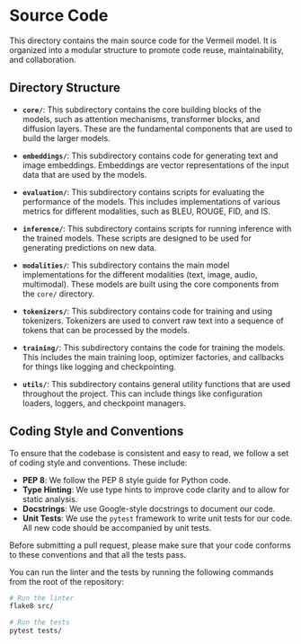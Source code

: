 # Source Code

This directory contains the main source code for the Vermeil model. It is organized into a modular structure to promote code reuse, maintainability, and collaboration.

## Directory Structure

-   **`core/`**: This subdirectory contains the core building blocks of the models, such as attention mechanisms, transformer blocks, and diffusion layers. These are the fundamental components that are used to build the larger models.

-   **`embeddings/`**: This subdirectory contains code for generating text and image embeddings. Embeddings are vector representations of the input data that are used by the models.

-   **`evaluation/`**: This subdirectory contains scripts for evaluating the performance of the models. This includes implementations of various metrics for different modalities, such as BLEU, ROUGE, FID, and IS.

-   **`inference/`**: This subdirectory contains scripts for running inference with the trained models. These scripts are designed to be used for generating predictions on new data.

-   **`modalities/`**: This subdirectory contains the main model implementations for the different modalities (text, image, audio, multimodal). These models are built using the core components from the `core/` directory.

-   **`tokenizers/`**: This subdirectory contains code for training and using tokenizers. Tokenizers are used to convert raw text into a sequence of tokens that can be processed by the models.

-   **`training/`**: This subdirectory contains the code for training the models. This includes the main training loop, optimizer factories, and callbacks for things like logging and checkpointing.

-   **`utils/`**: This subdirectory contains general utility functions that are used throughout the project. This can include things like configuration loaders, loggers, and checkpoint managers.

## Coding Style and Conventions

To ensure that the codebase is consistent and easy to read, we follow a set of coding style and conventions. These include:

-   **PEP 8**: We follow the PEP 8 style guide for Python code.
-   **Type Hinting**: We use type hints to improve code clarity and to allow for static analysis.
-   **Docstrings**: We use Google-style docstrings to document our code.
-   **Unit Tests**: We use the `pytest` framework to write unit tests for our code. All new code should be accompanied by unit tests.

Before submitting a pull request, please make sure that your code conforms to these conventions and that all the tests pass.

You can run the linter and the tests by running the following commands from the root of the repository:

```bash
# Run the linter
flake8 src/

# Run the tests
pytest tests/
```
